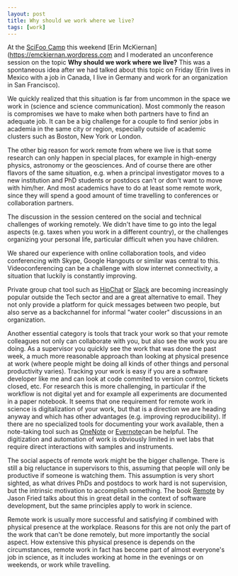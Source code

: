 ```yaml
---
layout: post
title: Why should we work where we live?
tags: [work]
---
```


At the [SciFoo Camp](http://www.digital-science.com/events/scifoo-camp-2015/) this weekend [Erin McKiernan](https://emckiernan.wordpress.com and I moderated an unconference session on the topic **Why should we work where we live?** This was a spontaneous idea after we had talked about this topic on Friday (Erin lives in Mexico with a job in Canada, I live in Germany and work for an organization in San Francisco).<!--more-->

We quickly realized that this situation is far from uncommon in the space we work in (science and science communication). Most commonly the reason is compromises we have to make when both partners have to find an adequate job. It can be a big challenge for a couple to find senior jobs in academia in the same city or region, especially outside of academic clusters such as Boston, New York or London.

The other big reason for work remote from where we live is that some research can only happen in special places, for example in high-energy physics, astronomy or the geosciences. And of course there are other flavors of the same situation, e.g. when a principal investigator moves to a new institution and PhD students or postdocs can't or don't want to move with him/her. And most academics have to do at least some remote work, since they will spend a good amount of time travelling to conferences or collaboration partners.

The discussion in the session centered on the social and technical challenges of working remotely. We didn't have time to go into the legal aspects (e.g. taxes when you work in a different country), or the challenges organizing your personal life, particular difficult when you have children.

We shared our experience with online collaboration tools, and video conferencing with Skype, Google Hangouts or similar was central to this. Videoconferencing can be a challenge with slow internet connectivity, a situation that luckily is constantly improving.

Private group chat tool such as [HipChat](https://www.hipchat.com/) or [Slack](https://slack.com/) are becoming increasingly popular outside the Tech sector and are a great alternative to email. They not only provide a platform for quick messages between two people, but also serve as a backchannel for informal "water cooler" discussions in an organization.

Another essential category is tools that track your work so that your remote colleagues not only can collaborate with you, but also see the work you are doing. As a supervisor you quickly see the work that was done the past week, a much more reasonable approach than looking at physical presence at work (where people might be doing all kinds of other things and personal productivity varies). Tracking your work is easy if you are a software developer like me and can look at code commited to version control, tickets closed, etc. For research this is more challenging, in particular if the workflow is not digital yet and for example all experiments are documented in a paper notebook. It seems that one requirement for remote work in science is digitalization of your work, but that is a direction we are heading anyway and which has other advantages (e.g. improving reproducibility). If there are no specialized tools for documenting your work available, then a note-taking tool such as [OneNote](https://www.onenote.com/) or [Evernote](https://evernote.com/)can be helpful. The digitization and automation of work is obviously limited in wet labs that require direct interactions with samples and instruments.

The social aspects of remote work might be the bigger challenge. There is still a big reluctance in supervisors to this, assuming that people will only be productive if someone is watching them. This assumption is very short sighted, as what drives PhDs and postdocs to work hard is not supervision, but the intrinsic motivation to accomplish something. The book [Remote](http://37signals.com/remote/) by Jason Fried talks about this in great detail in the context of software development, but the same principles apply to work in science.

Remote work is usually more successful and satisfying if combined with physical presence at the workplace. Reasons for this are not only the part of the work that can't be done remotely, but more importantly the social aspect. How extensive this physical presence is depends on the circumstances, remote work in fact has become part of almost everyone's job in science, as it includes working at home in the evenings or on weekends, or work while travelling.
